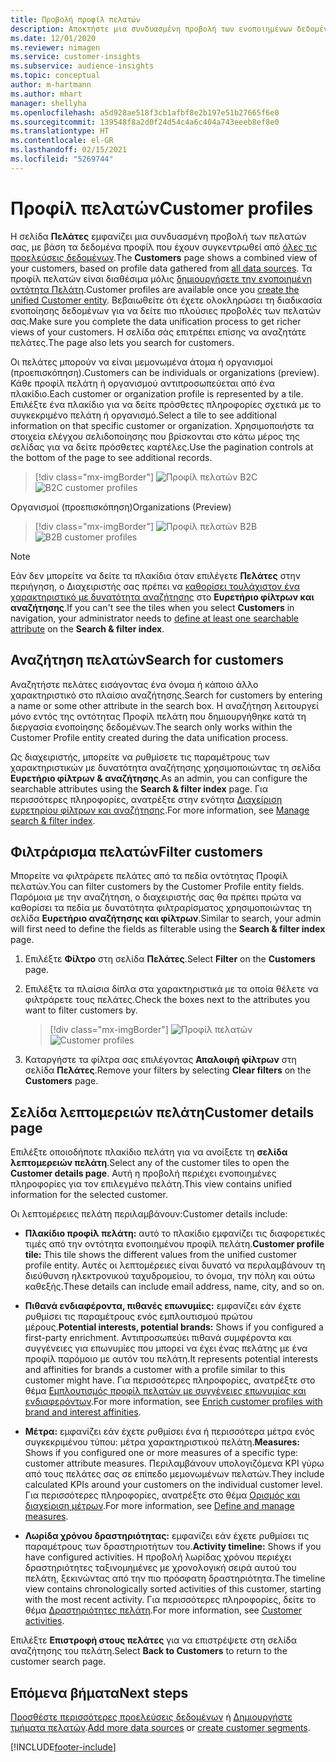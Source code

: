 ```yaml
---
title: Προβολή προφίλ πελατών
description: Αποκτήστε μια συνδυασμένη προβολή των ενοποιημένων δεδομένων του πελάτη σας.
ms.date: 12/01/2020
ms.reviewer: nimagen
ms.service: customer-insights
ms.subservice: audience-insights
ms.topic: conceptual
author: m-hartmann
ms.author: mhart
manager: shellyha
ms.openlocfilehash: a5d928ae518f3cb1afbf8e2b197e51b27665f6e0
ms.sourcegitcommit: 139548f8a2d0f24d54c4a6c404a743eeeb8ef8e0
ms.translationtype: HT
ms.contentlocale: el-GR
ms.lasthandoff: 02/15/2021
ms.locfileid: "5269744"
---
```

# <a name="customer-profiles"></a><span data-ttu-id="daf22-103">Προφίλ πελατών</span><span class="sxs-lookup"><span data-stu-id="daf22-103">Customer profiles</span></span>

<span data-ttu-id="daf22-104">Η σελίδα **Πελάτες** εμφανίζει μια συνδυασμένη προβολή των πελατών σας, με βάση τα δεδομένα προφίλ που έχουν συγκεντρωθεί από [όλες τις προελεύσεις δεδομένων](data-sources.md).</span><span class="sxs-lookup"><span data-stu-id="daf22-104">The **Customers** page shows a combined view of your customers, based on profile data gathered from [all data sources](data-sources.md).</span></span> <span data-ttu-id="daf22-105">Τα προφίλ πελατών είναι διαθέσιμα μόλις [δημιουργήσετε την ενοποιημένη οντότητα Πελάτη](data-unification.md).</span><span class="sxs-lookup"><span data-stu-id="daf22-105">Customer profiles are available once you [create the unified Customer entity](data-unification.md).</span></span> <span data-ttu-id="daf22-106">Βεβαιωθείτε ότι έχετε ολοκληρώσει τη διαδικασία ενοποίησης δεδομένων για να δείτε πιο πλούσιες προβολές των πελατών σας.</span><span class="sxs-lookup"><span data-stu-id="daf22-106">Make sure you complete the data unification process to get richer views of your customers.</span></span> <span data-ttu-id="daf22-107">Η σελίδα σάς επιτρέπει επίσης να αναζητάτε πελάτες.</span><span class="sxs-lookup"><span data-stu-id="daf22-107">The page also lets you search for customers.</span></span>

<span data-ttu-id="daf22-108">Οι πελάτες μπορούν να είναι μεμονωμένα άτομα ή οργανισμοί (προεπισκόπηση).</span><span class="sxs-lookup"><span data-stu-id="daf22-108">Customers can be individuals or organizations (preview).</span></span> <span data-ttu-id="daf22-109">Κάθε προφίλ πελάτη ή οργανισμού αντιπροσωπεύεται από ένα πλακίδιο.</span><span class="sxs-lookup"><span data-stu-id="daf22-109">Each customer or organization profile is represented by a tile.</span></span> <span data-ttu-id="daf22-110">Επιλέξτε ένα πλακίδιο για να δείτε πρόσθετες πληροφορίες σχετικά με το συγκεκριμένο πελάτη ή οργανισμό.</span><span class="sxs-lookup"><span data-stu-id="daf22-110">Select a tile to see additional information on that specific customer or organization.</span></span> <span data-ttu-id="daf22-111">Χρησιμοποιήστε τα στοιχεία ελέγχου σελιδοποίησης που βρίσκονται στο κάτω μέρος της σελίδας για να δείτε πρόσθετες καρτέλες.</span><span class="sxs-lookup"><span data-stu-id="daf22-111">Use the pagination controls at the bottom of the page to see additional records.</span></span>

> [!div class="mx-imgBorder"] 
> <span data-ttu-id="daf22-112">![Προφίλ πελατών B2C](media/profiles-customers.png "Προφίλ πελατών B2C")</span><span class="sxs-lookup"><span data-stu-id="daf22-112">![B2C customer profiles](media/profiles-customers.png "B2C customer profiles")</span></span>

<span data-ttu-id="daf22-113">Οργανισμοί (προεπισκόπηση)</span><span class="sxs-lookup"><span data-stu-id="daf22-113">Organizations (Preview)</span></span>
> [!div class="mx-imgBorder"] 
> <span data-ttu-id="daf22-114">![Προφίλ πελατών B2B](media/profile-customers-b2b.png "Προφίλ πελατών B2B")</span><span class="sxs-lookup"><span data-stu-id="daf22-114">![B2B customer profiles](media/profile-customers-b2b.png "B2B customer profiles")</span></span>

> [!NOTE]
> <span data-ttu-id="daf22-115">Εάν δεν μπορείτε να δείτε τα πλακίδια όταν επιλέγετε **Πελάτες** στην περιήγηση, ο Διαχειριστής σας πρέπει να [καθορίσει τουλάχιστον ένα χαρακτηριστικό με δυνατότητα αναζήτησης](search-filter-index.md) στο **Ευρετήριο φίλτρων και αναζήτησης**.</span><span class="sxs-lookup"><span data-stu-id="daf22-115">If you can't see the tiles when you select **Customers** in navigation, your administrator needs to [define at least one searchable attribute](search-filter-index.md) on the **Search & filter index**.</span></span>

## <a name="search-for-customers"></a><span data-ttu-id="daf22-116">Αναζήτηση πελατών</span><span class="sxs-lookup"><span data-stu-id="daf22-116">Search for customers</span></span>

<span data-ttu-id="daf22-117">Αναζητήστε πελάτες εισάγοντας ένα όνομα ή κάποιο άλλο χαρακτηριστικό στο πλαίσιο αναζήτησης.</span><span class="sxs-lookup"><span data-stu-id="daf22-117">Search for customers by entering a name or some other attribute in the search box.</span></span> <span data-ttu-id="daf22-118">Η αναζήτηση λειτουργεί μόνο εντός της οντότητας Προφίλ πελάτη που δημιουργήθηκε κατά τη διεργασία ενοποίησης δεδομένων.</span><span class="sxs-lookup"><span data-stu-id="daf22-118">The search only works within the Customer Profile entity created during the data unification process.</span></span>

<span data-ttu-id="daf22-119">Ως διαχειριστής, μπορείτε να ρυθμίσετε τις παραμέτρους των χαρακτηριστικών με δυνατότητα αναζήτησης χρησιμοποιώντας τη σελίδα **Ευρετήριο φίλτρων & αναζήτησης**.</span><span class="sxs-lookup"><span data-stu-id="daf22-119">As an admin, you can configure the searchable attributes using the **Search & filter index** page.</span></span> <span data-ttu-id="daf22-120">Για περισσότερες πληροφορίες, ανατρέξτε στην ενότητα [Διαχείριση ευρετηρίου φίλτρων και αναζήτησης](search-filter-index.md).</span><span class="sxs-lookup"><span data-stu-id="daf22-120">For more information, see [Manage search & filter index](search-filter-index.md).</span></span>

## <a name="filter-customers"></a><span data-ttu-id="daf22-121">Φιλτράρισμα πελατών</span><span class="sxs-lookup"><span data-stu-id="daf22-121">Filter customers</span></span>

<span data-ttu-id="daf22-122">Μπορείτε να φιλτράρετε πελάτες από τα πεδία οντότητας Προφίλ πελατών.</span><span class="sxs-lookup"><span data-stu-id="daf22-122">You can filter customers by the Customer Profile entity fields.</span></span> <span data-ttu-id="daf22-123">Παρόμοια με την αναζήτηση, ο διαχειριστής σας θα πρέπει πρώτα να καθορίσει τα πεδία με δυνατότητα φιλτραρίσματος χρησιμοποιώντας τη σελίδα **Ευρετήριο αναζήτησης και φίλτρων**.</span><span class="sxs-lookup"><span data-stu-id="daf22-123">Similar to search, your admin will first need to define the fields as filterable using the **Search & filter index** page.</span></span>

1. <span data-ttu-id="daf22-124">Επιλέξτε **Φίλτρο** στη σελίδα **Πελάτες**.</span><span class="sxs-lookup"><span data-stu-id="daf22-124">Select **Filter** on the **Customers** page.</span></span>

2. <span data-ttu-id="daf22-125">Επιλέξτε τα πλαίσια δίπλα στα χαρακτηριστικά με τα οποία θέλετε να φιλτράρετε τους πελάτες.</span><span class="sxs-lookup"><span data-stu-id="daf22-125">Check the boxes next to the attributes you want to filter customers by.</span></span>

   > [!div class="mx-imgBorder"] 
   > <span data-ttu-id="daf22-126">![Προφίλ πελατών](media/profiles-customers3.png "Προφίλ πελατών")</span><span class="sxs-lookup"><span data-stu-id="daf22-126">![Customer profiles](media/profiles-customers3.png "Customer profiles")</span></span>

3. <span data-ttu-id="daf22-127">Καταργήστε τα φίλτρα σας επιλέγοντας **Απαλοιφή φίλτρων** στη σελίδα **Πελάτες**.</span><span class="sxs-lookup"><span data-stu-id="daf22-127">Remove your filters by selecting **Clear filters** on the **Customers** page.</span></span>

##  <a name="customer-details-page"></a><span data-ttu-id="daf22-128">Σελίδα λεπτομερειών πελάτη</span><span class="sxs-lookup"><span data-stu-id="daf22-128">Customer details page</span></span>

<span data-ttu-id="daf22-129">Επιλέξτε οποιοδήποτε πλακίδιο πελάτη για να ανοίξετε τη **σελίδα λεπτομερειών πελάτη**.</span><span class="sxs-lookup"><span data-stu-id="daf22-129">Select any of the customer tiles to open the **Customer details page**.</span></span> <span data-ttu-id="daf22-130">Αυτή η προβολή περιέχει ενοποιημένες πληροφορίες για τον επιλεγμένο πελάτη.</span><span class="sxs-lookup"><span data-stu-id="daf22-130">This view contains unified information for the selected customer.</span></span>

<span data-ttu-id="daf22-131">Οι λεπτομέρειες πελάτη περιλαμβάνουν:</span><span class="sxs-lookup"><span data-stu-id="daf22-131">Customer details include:</span></span>

-   <span data-ttu-id="daf22-132">**Πλακίδιο προφίλ πελάτη:** αυτό το πλακίδιο εμφανίζει τις διαφορετικές τιμές από την οντότητα ενοποιημένου προφίλ πελάτη.</span><span class="sxs-lookup"><span data-stu-id="daf22-132">**Customer profile tile:** This tile shows the different values from the unified customer profile entity.</span></span> <span data-ttu-id="daf22-133">Αυτές οι λεπτομέρειες είναι δυνατό να περιλαμβάνουν τη διεύθυνση ηλεκτρονικού ταχυδρομείου, το όνομα, την πόλη και ούτω καθεξής.</span><span class="sxs-lookup"><span data-stu-id="daf22-133">These details can include email address, name, city, and so on.</span></span> 

-   <span data-ttu-id="daf22-134">**Πιθανά ενδιαφέροντα, πιθανές επωνυμίες:** εμφανίζει εάν έχετε ρυθμίσει τις παραμέτρους ενός εμπλουτισμού πρώτου μέρους.</span><span class="sxs-lookup"><span data-stu-id="daf22-134">**Potential interests, potential brands:** Shows if you configured a first-party enrichment.</span></span> <span data-ttu-id="daf22-135">Αντιπροσωπεύει πιθανά συμφέροντα και συγγένειες για επωνυμίες που μπορεί να έχει ένας πελάτης με ένα προφίλ παρόμοιο με αυτόν του πελάτη.</span><span class="sxs-lookup"><span data-stu-id="daf22-135">It represents potential interests and affinities for brands a customer with a profile similar to this customer might have.</span></span> <span data-ttu-id="daf22-136">Για περισσότερες πληροφορίες, ανατρέξτε στο θέμα [Εμπλουτισμός προφίλ πελατών με συγγένειες επωνυμίας και ενδιαφερόντων](enrichment-microsoft-graph.md).</span><span class="sxs-lookup"><span data-stu-id="daf22-136">For more information, see [Enrich customer profiles with brand and interest affinities](enrichment-microsoft-graph.md).</span></span>

-   <span data-ttu-id="daf22-137">**Μέτρα:** εμφανίζει εάν έχετε ρυθμίσει ένα ή περισσότερα μέτρα ενός συγκεκριμένου τύπου: μέτρα χαρακτηριστικού πελάτη.</span><span class="sxs-lookup"><span data-stu-id="daf22-137">**Measures:** Shows if you configured one or more measures of a specific type: customer attribute measures.</span></span> <span data-ttu-id="daf22-138">Περιλαμβάνουν υπολογιζόμενα KPI γύρω από τους πελάτες σας σε επίπεδο μεμονωμένων πελατών.</span><span class="sxs-lookup"><span data-stu-id="daf22-138">They include calculated KPIs around your customers on the individual customer level.</span></span> <span data-ttu-id="daf22-139">Για περισσότερες πληροφορίες, ανατρέξτε στο θέμα [Ορισμός και διαχείριση μέτρων](measures.md).</span><span class="sxs-lookup"><span data-stu-id="daf22-139">For more information, see [Define and manage measures](measures.md).</span></span>

-   <span data-ttu-id="daf22-140">**Λωρίδα χρόνου δραστηριότητας:** εμφανίζει εάν έχετε ρυθμίσει τις παραμέτρους των δραστηριοτήτων του.</span><span class="sxs-lookup"><span data-stu-id="daf22-140">**Activity timeline:** Shows if you have configured activities.</span></span> <span data-ttu-id="daf22-141">Η προβολή λωρίδας χρόνου περιέχει δραστηριότητες ταξινομημένες με χρονολογική σειρά αυτού του πελάτη, ξεκινώντας από την πιο πρόσφατη δραστηριότητα.</span><span class="sxs-lookup"><span data-stu-id="daf22-141">The timeline view contains chronologically sorted activities of this customer, starting with the most recent activity.</span></span> <span data-ttu-id="daf22-142">Για περισσότερες πληροφορίες, δείτε το θέμα [Δραστηριότητες πελάτη](activities.md).</span><span class="sxs-lookup"><span data-stu-id="daf22-142">For more information, see [Customer activities](activities.md).</span></span>

<span data-ttu-id="daf22-143">Επιλέξτε **Επιστροφή στους πελάτες** για να επιστρέψετε στη σελίδα αναζήτησης του πελάτη.</span><span class="sxs-lookup"><span data-stu-id="daf22-143">Select **Back to Customers** to return to the customer search page.</span></span>

## <a name="next-steps"></a><span data-ttu-id="daf22-144">Επόμενα βήματα</span><span class="sxs-lookup"><span data-stu-id="daf22-144">Next steps</span></span>

<span data-ttu-id="daf22-145">[Προσθέστε περισσότερες προελεύσεις δεδομένων](data-sources.md) ή [Δημιουργήστε τμήματα πελατών](segments.md).</span><span class="sxs-lookup"><span data-stu-id="daf22-145">[Add more data sources](data-sources.md) or [create customer segments](segments.md).</span></span>


[!INCLUDE[footer-include](../includes/footer-banner.md)]